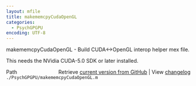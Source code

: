 ```yaml
---
layout: mfile
title: makememcpyCudaOpenGL
categories:
  - PsychGPGPU
encoding: UTF-8
---
```


makememcpyCudaOpenGL - Build CUDA<-\>OpenGL interop helper mex file.

This needs the NVidia CUDA-5.0 SDK or later installed.



<div class="code_header" style="text-align:right;">
  <span style="float:left;">Path&nbsp;&nbsp;</span> <span class="counter">Retrieve <a href=
  "https://raw.github.com/Psychtoolbox-3/Psychtoolbox-3/beta/./PsychGPGPU/makememcpyCudaOpenGL.m">current version from GitHub</a> | View <a href=
  "https://github.com/Psychtoolbox-3/Psychtoolbox-3/commits/beta/./PsychGPGPU/makememcpyCudaOpenGL.m">changelog</a></span>
</div>
<div class="code">
  <code>./PsychGPGPU/makememcpyCudaOpenGL.m</code>
</div>
